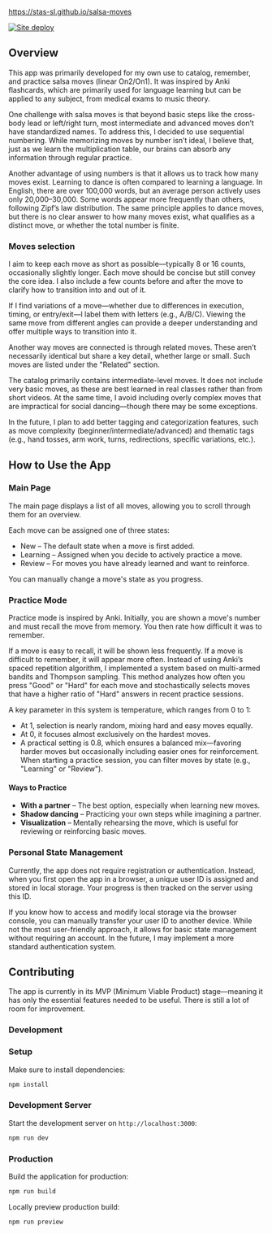 https://stas-sl.github.io/salsa-moves

[![Site deploy](https://github.com/stas-sl/salsa-moves/actions/workflows/nuxtjs.yml/badge.svg)](https://github.com/stas-sl/salsa-moves/actions/workflows/nuxtjs.yml)

## Overview

This app was primarily developed for my own use to catalog, remember, and practice salsa moves (linear On2/On1). It was inspired by Anki flashcards, which are primarily used for language learning but can be applied to any subject, from medical exams to music theory.

One challenge with salsa moves is that beyond basic steps like the cross-body lead or left/right turn, most intermediate and advanced moves don’t have standardized names. To address this, I decided to use sequential numbering. While memorizing moves by number isn’t ideal, I believe that, just as we learn the multiplication table, our brains can absorb any information through regular practice.

Another advantage of using numbers is that it allows us to track how many moves exist. Learning to dance is often compared to learning a language. In English, there are over 100,000 words, but an average person actively uses only 20,000–30,000. Some words appear more frequently than others, following Zipf’s law distribution. The same principle applies to dance moves, but there is no clear answer to how many moves exist, what qualifies as a distinct move, or whether the total number is finite.

### Moves selection
I aim to keep each move as short as possible—typically 8 or 16 counts, occasionally slightly longer. Each move should be concise but still convey the core idea. I also include a few counts before and after the move to clarify how to transition into and out of it.

If I find variations of a move—whether due to differences in execution, timing, or entry/exit—I label them with letters (e.g., A/B/C). Viewing the same move from different angles can provide a deeper understanding and offer multiple ways to transition into it.

Another way moves are connected is through related moves. These aren’t necessarily identical but share a key detail, whether large or small. Such moves are listed under the "Related" section.

The catalog primarily contains intermediate-level moves. It does not include very basic moves, as these are best learned in real classes rather than from short videos. At the same time, I avoid including overly complex moves that are impractical for social dancing—though there may be some exceptions.

In the future, I plan to add better tagging and categorization features, such as move complexity (beginner/intermediate/advanced) and thematic tags (e.g., hand tosses, arm work, turns, redirections, specific variations, etc.).

## How to Use the App
### Main Page
The main page displays a list of all moves, allowing you to scroll through them for an overview.

Each move can be assigned one of three states:

- New – The default state when a move is first added.
- Learning – Assigned when you decide to actively practice a move.
- Review – For moves you have already learned and want to reinforce.

You can manually change a move's state as you progress.

### Practice Mode
Practice mode is inspired by Anki. Initially, you are shown a move's number and must recall the move from memory. You then rate how difficult it was to remember.

If a move is easy to recall, it will be shown less frequently.
If a move is difficult to remember, it will appear more often.
Instead of using Anki’s spaced repetition algorithm, I implemented a system based on multi-armed bandits and Thompson sampling. This method analyzes how often you press "Good" or "Hard" for each move and stochastically selects moves that have a higher ratio of "Hard" answers in recent practice sessions.

A key parameter in this system is temperature, which ranges from 0 to 1:

- At 1, selection is nearly random, mixing hard and easy moves equally.
- At 0, it focuses almost exclusively on the hardest moves.
- A practical setting is 0.8, which ensures a balanced mix—favoring harder moves but occasionally including easier ones for reinforcement.
When starting a practice session, you can filter moves by state (e.g., "Learning" or "Review").

#### Ways to Practice
- **With a partner** – The best option, especially when learning new moves.
- **Shadow dancing** – Practicing your own steps while imagining a partner.
- **Visualization** – Mentally rehearsing the move, which is useful for reviewing or reinforcing basic moves.
  
### Personal State Management
Currently, the app does not require registration or authentication. Instead, when you first open the app in a browser, a unique user ID is assigned and stored in local storage. Your progress is then tracked on the server using this ID.

If you know how to access and modify local storage via the browser console, you can manually transfer your user ID to another device. While not the most user-friendly approach, it allows for basic state management without requiring an account. In the future, I may implement a more standard authentication system.

## Contributing
The app is currently in its MVP (Minimum Viable Product) stage—meaning it has only the essential features needed to be useful. There is still a lot of room for improvement.

### Development

### Setup

Make sure to install dependencies:

```bash
npm install
```

### Development Server

Start the development server on `http://localhost:3000`:

```bash
npm run dev
```

### Production

Build the application for production:

```bash
npm run build
```

Locally preview production build:

```bash
npm run preview
```
